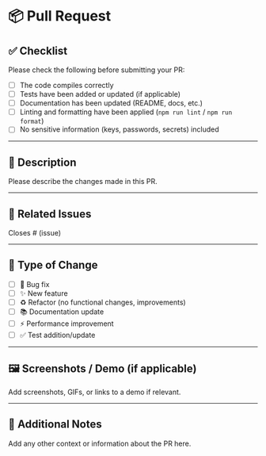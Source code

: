 # 📦 Pull Request

## ✅ Checklist
Please check the following before submitting your PR:

- [ ] The code compiles correctly
- [ ] Tests have been added or updated (if applicable)
- [ ] Documentation has been updated (README, docs, etc.)
- [ ] Linting and formatting have been applied (`npm run lint` / `npm run format`)
- [ ] No sensitive information (keys, passwords, secrets) included

---

## 📝 Description
Please describe the changes made in this PR.

---

## 🔗 Related Issues
Closes # (issue)

---

## 🚀 Type of Change
- [ ] 🐛 Bug fix  
- [ ] ✨ New feature  
- [ ] ♻️ Refactor (no functional changes, improvements)  
- [ ] 📚 Documentation update  
- [ ] ⚡ Performance improvement  
- [ ] ✅ Test addition/update  

---

## 🖼 Screenshots / Demo (if applicable)
Add screenshots, GIFs, or links to a demo if relevant.

---

## 📌 Additional Notes
Add any other context or information about the PR here.
